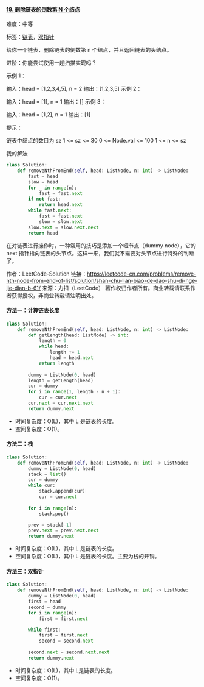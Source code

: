 #### [19. 删除链表的倒数第 N 个结点](https://leetcode-cn.com/problems/remove-nth-node-from-end-of-list/)

难度：中等

标签：[链表](../Topic/链表.md)，[双指针](../Topic/双指针.md)

给你一个链表，删除链表的倒数第 n 个结点，并且返回链表的头结点。

进阶：你能尝试使用一趟扫描实现吗？

 

示例 1：


输入：head = [1,2,3,4,5], n = 2
输出：[1,2,3,5]
示例 2：

输入：head = [1], n = 1
输出：[]
示例 3：

输入：head = [1,2], n = 1
输出：[1]


提示：

链表中结点的数目为 sz
1 <= sz <= 30
0 <= Node.val <= 100
1 <= n <= sz

我的解法

```python
class Solution:
    def removeNthFromEnd(self, head: ListNode, n: int) -> ListNode:
        fast = head
        slow = head
        for _ in range(n):
            fast = fast.next
        if not fast:
            return head.next
        while fast.next:
            fast = fast.next
            slow = slow.next
        slow.next = slow.next.next
        return head
```

在对链表进行操作时，一种常用的技巧是添加一个哑节点（dummy node），它的 next 指针指向链表的头节点。这样一来，我们就不需要对头节点进行特殊的判断了。

作者：LeetCode-Solution
链接：https://leetcode-cn.com/problems/remove-nth-node-from-end-of-list/solution/shan-chu-lian-biao-de-dao-shu-di-nge-jie-dian-b-61/
来源：力扣（LeetCode）
著作权归作者所有。商业转载请联系作者获得授权，非商业转载请注明出处。

#### 方法一：计算链表长度

```python
class Solution:
    def removeNthFromEnd(self, head: ListNode, n: int) -> ListNode:
        def getLength(head: ListNode) -> int:
            length = 0
            while head:
                length += 1
                head = head.next
            return length
        
        dummy = ListNode(0, head)
        length = getLength(head)
        cur = dummy
        for i in range(1, length - n + 1):
            cur = cur.next
        cur.next = cur.next.next
        return dummy.next
```

- 时间复杂度：O(L)，其中 L 是链表的长度。
- 空间复杂度：O(1)。

#### 方法二：栈

```python
class Solution:
    def removeNthFromEnd(self, head: ListNode, n: int) -> ListNode:
        dummy = ListNode(0, head)
        stack = list()
        cur = dummy
        while cur:
            stack.append(cur)
            cur = cur.next
        
        for i in range(n):
            stack.pop()

        prev = stack[-1]
        prev.next = prev.next.next
        return dummy.next
```

- 时间复杂度：O(L)，其中 L 是链表的长度。
- 空间复杂度：O(L)，其中 L 是链表的长度。主要为栈的开销。

#### 方法三：双指针

```python
class Solution:
    def removeNthFromEnd(self, head: ListNode, n: int) -> ListNode:
        dummy = ListNode(0, head)
        first = head
        second = dummy
        for i in range(n):
            first = first.next

        while first:
            first = first.next
            second = second.next
        
        second.next = second.next.next
        return dummy.next
```

- 时间复杂度：O(L)，其中 L是链表的长度。
- 空间复杂度：O(1)。

